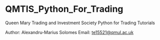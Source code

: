 # QMTIS_Python_For_Trading
Queen Mary Trading and Investment Society Python for Trading Tutorials 

Author: Alexandru-Marius Solomes
Email: te15521@qmul.ac.uk
